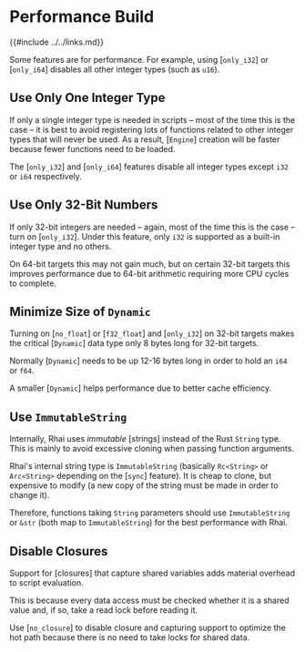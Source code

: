 Performance Build
=================

{{#include ../../links.md}}

Some features are for performance.  For example, using [`only_i32`] or [`only_i64`] disables all other integer types (such as `u16`).


Use Only One Integer Type
------------------------

If only a single integer type is needed in scripts &ndash; most of the time this is the case &ndash; it is best to avoid registering
lots of functions related to other integer types that will never be used.  As a result, [`Engine`] creation will be faster
because fewer functions need to be loaded.

The [`only_i32`] and [`only_i64`] features disable all integer types except `i32` or `i64` respectively.


Use Only 32-Bit Numbers
----------------------

If only 32-bit integers are needed &ndash; again, most of the time this is the case &ndash; turn on [`only_i32`].
Under this feature, only `i32` is supported as a built-in integer type and no others.

On 64-bit targets this may not gain much, but on certain 32-bit targets this improves performance
due to 64-bit arithmetic requiring more CPU cycles to complete.


Minimize Size of `Dynamic`
-------------------------

Turning on [`no_float`] or [`f32_float`] and [`only_i32`] on 32-bit targets makes the critical [`Dynamic`]
data type only 8 bytes long for 32-bit targets.

Normally [`Dynamic`] needs to be up 12-16 bytes long in order to hold an `i64` or `f64`.

A smaller [`Dynamic`] helps performance due to better cache efficiency.


Use `ImmutableString`
--------------------

Internally, Rhai uses _immutable_ [strings] instead of the Rust `String` type.  This is mainly to avoid excessive
cloning when passing function arguments.

Rhai's internal string type is `ImmutableString` (basically `Rc<String>` or `Arc<String>` depending on the [`sync`] feature).
It is cheap to clone, but expensive to modify (a new copy of the string must be made in order to change it).

Therefore, functions taking `String` parameters should use `ImmutableString` or `&str` (both map to `ImmutableString`)
for the best performance with Rhai.


Disable Closures
----------------

Support for [closures] that capture shared variables adds material overhead to script evaluation.

This is because every data access must be checked whether it is a shared value and, if so, take a read
lock before reading it.

Use [`no_closure`] to disable closure and capturing support to optimize the hot path
because there is no need to take locks for shared data.
